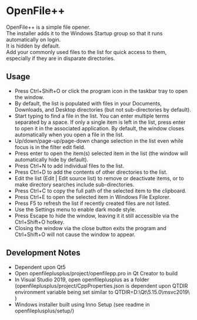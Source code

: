 # OpenFile++
OpenFile++ is a simple file opener.  
The installer adds it to the Windows Startup group so that it runs automatically on login.  
It is hidden by default.  
Add your commonly used files to the list for quick access to them, especially if they are in disparate directories.

## Usage
- Press Ctrl+Shift+O or click the program icon in the taskbar tray to open the window.
- By default, the list is populated with files in your Documents, Downloads, and Desktop directories (but not sub-directories by default).
- Start typing to find a file in the list.  You can enter multiple terms separated by a space.  If only a single item is left in the list, press enter to open it in the associated application.  By default, the window closes automatically when you open a file in the list.
- Up/down/page-up/page-down  change selection in the list even while focus is in the filter edit field.
- Press enter to open the item(s) selected item in the list (the window will automatically hide by default).
- Press Ctrl+N to add individual files to the list.
- Press Ctrl+D to add the contents of other directories to the list.
- Edit the list (Edit | Edit source list) to remove or deactivate items, or to make directory searches include sub-directories.
- Press Ctrl+C to copy the full path of the selected item to the clipboard.
- Press Ctrl+E to open the selected item in Windows File Explorer.
- Press F5 to refresh the list if recently created files are not listed.
- Use the Settings menu to enable dark mode style.
- Press Escape to hide the window, leaving it it still accessible via the Ctrl+Shift+O hotkey.
- Closing the window via the close button exits the program and Ctrl+Shift+O will not cause the window to appear.

## Development Notes
- Dependent upon Qt5
- Open openfileplusplus/project/openfilepp.pro in Qt Creator to build
- In Visual Studio 2019, open openfileplusplus as a folder (openfileplusplus/project/CppProperties.json is dependent upon QTDIR environment variable being set similar to QTDIR=D:\Qt\5.15.0\msvc2019\ )
- Windows installer built using Inno Setup (see readme in openfileplusplus/setup/)
